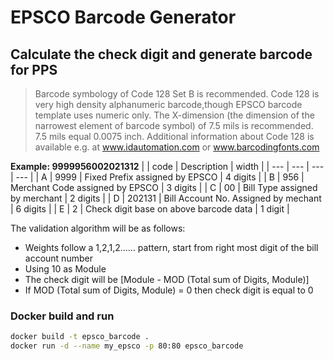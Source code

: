 # EPSCO Barcode Generator

## Calculate the check digit and generate barcode for PPS

>Barcode symbology of Code 128 Set B is recommended. Code 128 is very high density alphanumeric barcode,though EPSCO barcode template uses numeric only. The X-dimension (the dimension of the narrowest element of barcode symbol) of 7.5 mils is recommended. 7.5 mils equal 0.0075 inch. Additional information about Code 128 is available e.g. at www.idautomation.com or www.barcodingfonts.com


**Example: 9999956002021312**
|     | code   | Description                            | width    |
| --- | ---    | ---                                    | ---      |
| A   | 9999   | Fixed Prefix assigned by EPSCO         | 4 digits | 
| B   | 956    | Merchant Code assigned by EPSCO        | 3 digits |
| C   | 00     | Bill Type assigned by merchant         | 2 digits |
| D   | 202131 | Bill Account No. Assigned by mechant   | 6 digits |
| E   | 2      | Check digit base on above barcode data | 1 digit  |

The validation algorithm will be as follows:
- Weights follow a 1,2,1,2…… pattern, start from right most digit of the bill account number
- Using 10 as Module
- The check digit will be [Module - MOD (Total sum of Digits, Module)]
- If MOD (Total sum of Digits, Module) = 0 then check digit is equal to 0

### Docker build and run
```bash
docker build -t epsco_barcode .
docker run -d --name my_epsco -p 80:80 epsco_barcode
```
